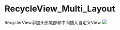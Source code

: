 # RecycleView_Multi_Layout
RecyclerView添加头部尾部和中间插入自定义View
 ![](https://i.guancha.cn/news/2019/11/24/20191124211817201.jpg!m.jpg)
